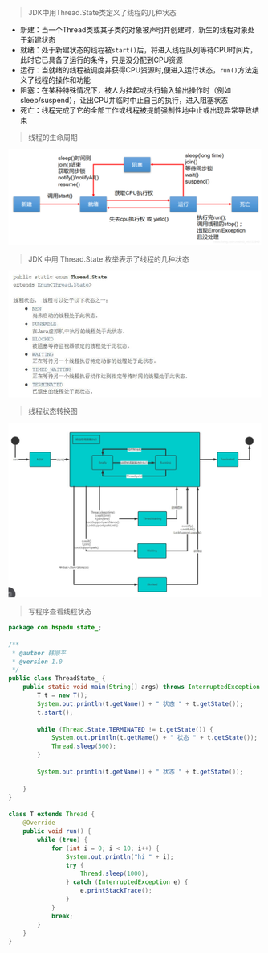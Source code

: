 > JDK中用Thread.State类定义了线程的几种状态

- 新建：当一个Thread类或其子类的对象被声明并创建时，新生的线程对象处于新建状态
- 就绪：处于新建状态的线程被`start()`后，将进入线程队列等待CPU时间片，此时它已具备了运行的条件，只是没分配到CPU资源
- 运行：当就绪的线程被调度并获得CPU资源时,便进入运行状态，`run()`方法定义了线程的操作和功能
- 阻塞：在某种特殊情况下，被人为挂起或执行输入输出操作时（例如sleep/suspend），让出CPU并临时中止自己的执行，进入阻塞状态
- 死亡：线程完成了它的全部工作或线程被提前强制性地中止或出现异常导致结束

> 线程的生命周期



![img](./assets/image-1668758123119-1.png)

> JDK 中用 Thread.State 枚举表示了线程的几种状态

![img](./assets/image-20220827195353-bej4kbb.png)

> 线程状态转换图

![img](./assets/image-20220827195357-hyywcci.png)

> 写程序查看线程状态

```Java
package com.hspedu.state_;

/**
 * @author 韩顺平
 * @version 1.0
 */
public class ThreadState_ {
    public static void main(String[] args) throws InterruptedException {
        T t = new T();
        System.out.println(t.getName() + " 状态 " + t.getState());
        t.start();

        while (Thread.State.TERMINATED != t.getState()) {
            System.out.println(t.getName() + " 状态 " + t.getState());
            Thread.sleep(500);
        }

        System.out.println(t.getName() + " 状态 " + t.getState());

    }
}

class T extends Thread {
    @Override
    public void run() {
        while (true) {
            for (int i = 0; i < 10; i++) {
                System.out.println("hi " + i);
                try {
                    Thread.sleep(1000);
                } catch (InterruptedException e) {
                    e.printStackTrace();
                }
            }
            break;
        }
    }
}
```